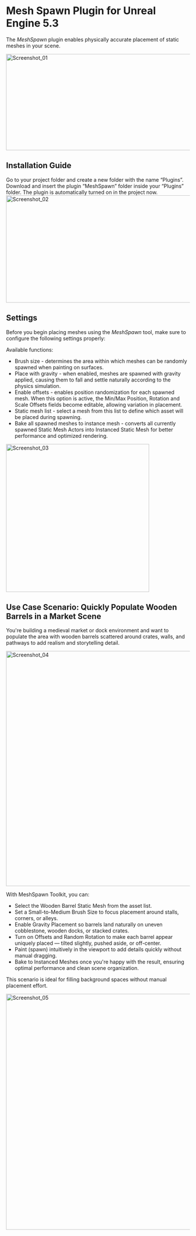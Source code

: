 # Mesh Spawn Plugin for Unreal Engine 5.3

The *MeshSpawn* plugin enables physically accurate placement of static meshes in your scene.

<img width="730" height="263" alt="Screenshot_01" src="https://github.com/user-attachments/assets/b46ad7d5-a595-4ce5-8fac-a16038aa41f6" />

## Installation Guide

Go to your project folder and create a new folder with the name “Plugins”. Download and insert the plugin “MeshSpawn” folder inside your “Plugins” folder. The plugin is automatically turned on in the project now.
<img width="534" height="293" alt="Screenshot_02" src="https://github.com/user-attachments/assets/82814690-c997-47e6-84a4-3eb7998512ff" />

## Settings

Before you begin placing meshes using the *MeshSpawn* tool, make sure to configure the following settings properly:

Available functions:

- Brush size - determines the area within which meshes can be randomly spawned when painting on surfaces.
- Place with gravity - when enabled, meshes are spawned with gravity applied, causing them to fall and settle naturally according to the physics simulation.
- Enable offsets - enables position randomization for each spawned mesh. When this option is active, the Min/Max Position, Rotation and Scale Offsets fields become editable, allowing variation in placement.
- Static mesh list - select a mesh from this list to define which asset will be placed during spawning.
- Bake all spawned meshes to instance mesh - converts all currently spawned Static Mesh Actors into Instanced Static Mesh for better performance and optimized rendering.

<img width="392" height="404" alt="Screenshot_03" src="https://github.com/user-attachments/assets/7da65a20-a366-4adc-88db-6db4715a1344" />

## Use Case Scenario: Quickly Populate Wooden Barrels in a Market Scene

You're building a medieval market or dock environment and want to populate the area with wooden barrels scattered around crates, walls, and pathways to add realism and storytelling detail. 

<img width="1498" height="642" alt="Screenshot_04" src="https://github.com/user-attachments/assets/9d7e99c7-248a-496d-b8b4-bd42606d92b1" />

With MeshSpawn Toolkit, you can: 

- Select the Wooden Barrel Static Mesh from the asset list.
- Set a Small-to-Medium Brush Size to focus placement around stalls, corners, or alleys.
- Enable Gravity Placement so barrels land naturally on uneven cobblestone, wooden docks, or stacked crates.
- Turn on Offsets and Random Rotation to make each barrel appear uniquely placed — tilted slightly, pushed aside, or off-center.
- Paint (spawn) intuitively in the viewport to add details quickly without manual dragging.
- Bake to Instanced Meshes once you're happy with the result, ensuring optimal performance and clean scene organization.

This scenario is ideal for filling background spaces without manual placement effort.

<img width="1913" height="644" alt="Screenshot_05" src="https://github.com/user-attachments/assets/4c9b6dac-1821-451b-b430-e942841be8ed" />
